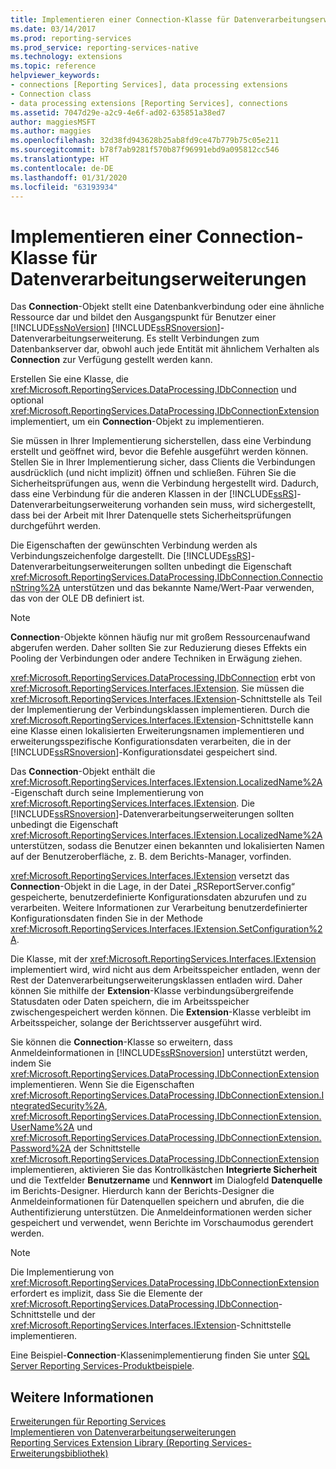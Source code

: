 ```yaml
---
title: Implementieren einer Connection-Klasse für Datenverarbeitungserweiterungen | Microsoft-Dokumentation
ms.date: 03/14/2017
ms.prod: reporting-services
ms.prod_service: reporting-services-native
ms.technology: extensions
ms.topic: reference
helpviewer_keywords:
- connections [Reporting Services], data processing extensions
- Connection class
- data processing extensions [Reporting Services], connections
ms.assetid: 7047d29e-a2c9-4e6f-ad02-635851a38ed7
author: maggiesMSFT
ms.author: maggies
ms.openlocfilehash: 32d38fd943628b25ab8fd9ce47b779b75c05e211
ms.sourcegitcommit: b78f7ab9281f570b87f96991ebd9a095812cc546
ms.translationtype: HT
ms.contentlocale: de-DE
ms.lasthandoff: 01/31/2020
ms.locfileid: "63193934"
---
```

# <a name="implementing-a-connection-class-for-a-data-processing-extension"></a>Implementieren einer Connection-Klasse für Datenverarbeitungserweiterungen
  Das **Connection**-Objekt stellt eine Datenbankverbindung oder eine ähnliche Ressource dar und bildet den Ausgangspunkt für Benutzer einer [!INCLUDE[ssNoVersion](../../../includes/ssnoversion-md.md)] [!INCLUDE[ssRSnoversion](../../../includes/ssrsnoversion-md.md)]-Datenverarbeitungserweiterung. Es stellt Verbindungen zum Datenbankserver dar, obwohl auch jede Entität mit ähnlichem Verhalten als **Connection** zur Verfügung gestellt werden kann.  
  
 Erstellen Sie eine Klasse, die <xref:Microsoft.ReportingServices.DataProcessing.IDbConnection> und optional <xref:Microsoft.ReportingServices.DataProcessing.IDbConnectionExtension> implementiert, um ein **Connection**-Objekt zu implementieren.  
  
 Sie müssen in Ihrer Implementierung sicherstellen, dass eine Verbindung erstellt und geöffnet wird, bevor die Befehle ausgeführt werden können. Stellen Sie in Ihrer Implementierung sicher, dass Clients die Verbindungen ausdrücklich (und nicht implizit) öffnen und schließen. Führen Sie die Sicherheitsprüfungen aus, wenn die Verbindung hergestellt wird. Dadurch, dass eine Verbindung für die anderen Klassen in der [!INCLUDE[ssRS](../../../includes/ssrs.md)]-Datenverarbeitungserweiterung vorhanden sein muss, wird sichergestellt, dass bei der Arbeit mit Ihrer Datenquelle stets Sicherheitsprüfungen durchgeführt werden.  
  
 Die Eigenschaften der gewünschten Verbindung werden als Verbindungszeichenfolge dargestellt. Die [!INCLUDE[ssRS](../../../includes/ssrs.md)]-Datenverarbeitungserweiterungen sollten unbedingt die Eigenschaft <xref:Microsoft.ReportingServices.DataProcessing.IDbConnection.ConnectionString%2A> unterstützen und das bekannte Name/Wert-Paar verwenden, das von der OLE DB definiert ist.  
  
> [!NOTE]  
>  **Connection**-Objekte können häufig nur mit großem Ressourcenaufwand abgerufen werden. Daher sollten Sie zur Reduzierung dieses Effekts ein Pooling der Verbindungen oder andere Techniken in Erwägung ziehen.  
  
 <xref:Microsoft.ReportingServices.DataProcessing.IDbConnection> erbt von <xref:Microsoft.ReportingServices.Interfaces.IExtension>. Sie müssen die <xref:Microsoft.ReportingServices.Interfaces.IExtension>-Schnittstelle als Teil der Implementierung der Verbindungsklassen implementieren. Durch die <xref:Microsoft.ReportingServices.Interfaces.IExtension>-Schnittstelle kann eine Klasse einen lokalisierten Erweiterungsnamen implementieren und erweiterungsspezifische Konfigurationsdaten verarbeiten, die in der [!INCLUDE[ssRSnoversion](../../../includes/ssrsnoversion-md.md)]-Konfigurationsdatei gespeichert sind.  
  
 Das **Connection**-Objekt enthält die <xref:Microsoft.ReportingServices.Interfaces.IExtension.LocalizedName%2A>-Eigenschaft durch seine Implementierung von <xref:Microsoft.ReportingServices.Interfaces.IExtension>. Die [!INCLUDE[ssRSnoversion](../../../includes/ssrsnoversion-md.md)]-Datenverarbeitungserweiterungen sollten unbedingt die Eigenschaft <xref:Microsoft.ReportingServices.Interfaces.IExtension.LocalizedName%2A> unterstützen, sodass die Benutzer einen bekannten und lokalisierten Namen auf der Benutzeroberfläche, z. B. dem Berichts-Manager, vorfinden.  
  
 <xref:Microsoft.ReportingServices.Interfaces.IExtension> versetzt das **Connection**-Objekt in die Lage, in der Datei „RSReportServer.config“ gespeicherte, benutzerdefinierte Konfigurationsdaten abzurufen und zu verarbeiten. Weitere Informationen zur Verarbeitung benutzerdefinierter Konfigurationsdaten finden Sie in der Methode <xref:Microsoft.ReportingServices.Interfaces.IExtension.SetConfiguration%2A>.  
  
 Die Klasse, mit der <xref:Microsoft.ReportingServices.Interfaces.IExtension> implementiert wird, wird nicht aus dem Arbeitsspeicher entladen, wenn der Rest der Datenverarbeitungserweiterungsklassen entladen wird. Daher können Sie mithilfe der **Extension**-Klasse verbindungsübergreifende Statusdaten oder Daten speichern, die im Arbeitsspeicher zwischengespeichert werden können. Die **Extension**-Klasse verbleibt im Arbeitsspeicher, solange der Berichtsserver ausgeführt wird.  
  
 Sie können die **Connection**-Klasse so erweitern, dass Anmeldeinformationen in [!INCLUDE[ssRSnoversion](../../../includes/ssrsnoversion-md.md)] unterstützt werden, indem Sie <xref:Microsoft.ReportingServices.DataProcessing.IDbConnectionExtension> implementieren. Wenn Sie die Eigenschaften <xref:Microsoft.ReportingServices.DataProcessing.IDbConnectionExtension.IntegratedSecurity%2A>, <xref:Microsoft.ReportingServices.DataProcessing.IDbConnectionExtension.UserName%2A> und <xref:Microsoft.ReportingServices.DataProcessing.IDbConnectionExtension.Password%2A> der Schnittstelle <xref:Microsoft.ReportingServices.DataProcessing.IDbConnectionExtension> implementieren, aktivieren Sie das Kontrollkästchen **Integrierte Sicherheit** und die Textfelder **Benutzername** und **Kennwort** im Dialogfeld **Datenquelle** im Berichts-Designer. Hierdurch kann der Berichts-Designer die Anmeldeinformationen für Datenquellen speichern und abrufen, die die Authentifizierung unterstützen. Die Anmeldeinformationen werden sicher gespeichert und verwendet, wenn Berichte im Vorschaumodus gerendert werden.  
  
> [!NOTE]  
>  Die Implementierung von <xref:Microsoft.ReportingServices.DataProcessing.IDbConnectionExtension> erfordert es implizit, dass Sie die Elemente der <xref:Microsoft.ReportingServices.DataProcessing.IDbConnection>-Schnittstelle und der <xref:Microsoft.ReportingServices.Interfaces.IExtension>-Schnittstelle implementieren.  
>   
>  Eine Beispiel-**Connection**-Klassenimplementierung finden Sie unter [SQL Server Reporting Services-Produktbeispiele](https://go.microsoft.com/fwlink/?LinkId=177889).  
  
## <a name="see-also"></a>Weitere Informationen  
 [Erweiterungen für Reporting Services](../../../reporting-services/extensions/reporting-services-extensions.md)   
 [Implementieren von Datenverarbeitungserweiterungen](../../../reporting-services/extensions/data-processing/implementing-a-data-processing-extension.md)   
 [Reporting Services Extension Library (Reporting Services-Erweiterungsbibliothek)](../../../reporting-services/extensions/reporting-services-extension-library.md)  
  
  
